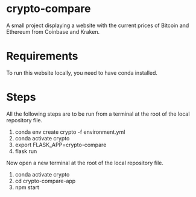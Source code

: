 # crypto-compare
A small project displaying a website with the current prices of Bitcoin and Ethereum from Coinbase and Kraken.

# Requirements
To run this website locally, you need to have conda installed.

# Steps
All the following steps are to be run from a terminal at the root of the local repository file.

1. conda env create crypto -f environment.yml
2. conda activate crypto
3. export FLASK_APP=crypto-compare 
4. flask run

Now open a new terminal at the root of the local repository file.

1. conda activate crypto
2. cd crypto-compare-app
3. npm start
